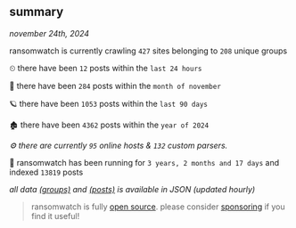 
## summary
_november 24th, 2024_

ransomwatch is currently crawling `427` sites belonging to `208` unique groups

⏲ there have been `12` posts within the `last 24 hours`

🦈 there have been `284` posts within the `month of november`

🪐 there have been `1053` posts within the `last 90 days`

🏚 there have been `4362` posts within the `year of 2024`

_⚙️ there are currently `95` online hosts & `132` custom parsers._

🦕 ransomwatch has been running for `3 years, 2 months and 17 days` and indexed `13819` posts

_all data  [(groups)](http://ransomwhat.telemetry.ltd/groups) and [(posts)](http://ransomwhat.telemetry.ltd/posts) is available in JSON (updated hourly)_

> ransomwatch is fully [open source](https://github.com/joshhighet/ransomwatch#ransomwatch--). please consider [sponsoring](https://github.com/sponsors/joshhighet) if you find it useful!
